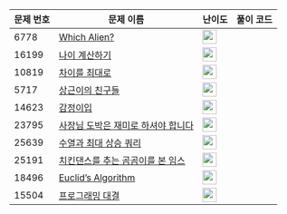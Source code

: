 | 문제 번호 | 문제 이름 | 난이도 | 풀이 코드 |
| --- | --- | --- | --- |
| 6778 | [Which Alien?](https://www.acmicpc.net/problem/6778) | <img height="25px" width="25px=" src="https://static.solved.ac/tier_small/2.svg"/> |  |
| 16199 | [나이 계산하기](https://www.acmicpc.net/problem/16199) | <img height="25px" width="25px=" src="https://static.solved.ac/tier_small/2.svg"/> |  |
| 10819 | [차이를 최대로](https://www.acmicpc.net/problem/10819) | <img height="25px" width="25px=" src="https://static.solved.ac/tier_small/9.svg"/> |  |
| 5717 | [상근이의 친구들](https://www.acmicpc.net/problem/5717) | <img height="25px" width="25px=" src="https://static.solved.ac/tier_small/3.svg"/> |  |
| 14623 | [감정이입](https://www.acmicpc.net/problem/14623) | <img height="25px" width="25px=" src="https://static.solved.ac/tier_small/2.svg"/> |  |
| 23795 | [사장님 도박은 재미로 하셔야 합니다](https://www.acmicpc.net/problem/23795) | <img height="25px" width="25px=" src="https://static.solved.ac/tier_small/2.svg"/> |  |
| 25639 | [수열과 최대 상승 쿼리](https://www.acmicpc.net/problem/25639) | <img height="25px" width="25px=" src="https://static.solved.ac/tier_small/19.svg"/> |  |
| 25191 | [치킨댄스를 추는 곰곰이를 본 임스](https://www.acmicpc.net/problem/25191) | <img height="25px" width="25px=" src="https://static.solved.ac/tier_small/2.svg"/> |  |
| 18496 | [Euclid’s Algorithm](https://www.acmicpc.net/problem/18496) | <img height="25px" width="25px=" src="https://static.solved.ac/tier_small/23.svg"/> |  |
| 15504 | [프로그래밍 대결](https://www.acmicpc.net/problem/15504) | <img height="25px" width="25px=" src="https://static.solved.ac/tier_small/21.svg"/> |  |
